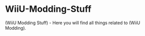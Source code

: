 # WiiU-Modding-Stuff
(WiiU Modding Stuff) - Here you will find all things related to (WiiU Modding).
